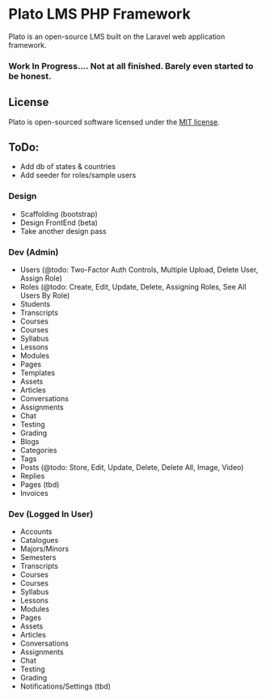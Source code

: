 # Plato LMS PHP Framework

Plato is an open-source LMS built on the Laravel web application framework.

### Work In Progress.... Not at all finished. Barely even started to be honest.

## License

Plato is open-sourced software licensed under the [MIT license](http://opensource.org/licenses/MIT).

## ToDo:
- Add db of states & countries
- Add seeder for roles/sample users

### Design
- Scaffolding (bootstrap)
- Design FrontEnd (beta)
- Take another design pass

### Dev (Admin)
- Users (@todo: Two-Factor Auth Controls, Multiple Upload, Delete User, Assign Role)
- Roles (@todo: Create, Edit, Update, Delete, Assigning Roles, See All Users By Role)
- Students
- Transcripts
- Courses
 - Courses
 - Syllabus
 - Lessons
 - Modules
 - Pages
 - Templates
 - Assets
 - Articles
 - Conversations
 - Assignments
 - Chat
 - Testing
 - Grading
- Blogs
 - Categories
 - Tags
 - Posts (@todo: Store, Edit, Update, Delete, Delete All, Image, Video)
 - Replies
- Pages (tbd)
- Invoices

### Dev (Logged In User)
- Accounts
- Catalogues
- Majors/Minors
- Semesters
- Transcripts
- Courses
 - Courses
 - Syllabus
 - Lessons
 - Modules
 - Pages
 - Assets
 - Articles
 - Conversations
 - Assignments
 - Chat
 - Testing
 - Grading
- Notifications/Settings (tbd)
